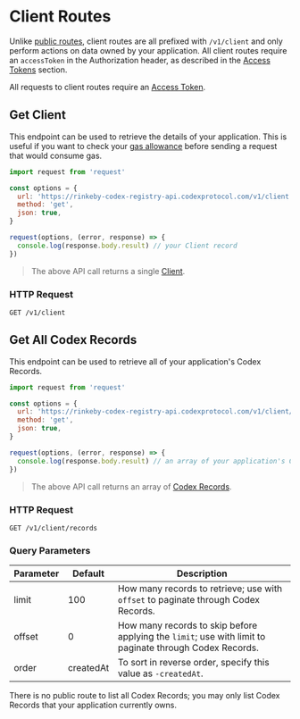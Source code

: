 # Client Routes

Unlike [public routes](#public-routes), client routes are all prefixed with
`/v1/client` and only perform actions on data owned by your application. All
client routes require an `accessToken` in the Authorization header, as described
in the <a href="#access-tokens">Access Tokens</a> section.

<aside class="success">
  All requests to client routes require an <a href="#access-tokens">Access Token</a>.
</aside>


## Get Client

This endpoint can be used to retrieve the details of your application. This is
useful if you want to check your [gas allowance](#gas-allowance) before sending
a request that would consume gas.

```javascript
import request from 'request'

const options = {
  url: 'https://rinkeby-codex-registry-api.codexprotocol.com/v1/client',
  method: 'get',
  json: true,
}

request(options, (error, response) => {
  console.log(response.body.result) // your Client record
})
```

> The above API call returns a single <a href="#client">Client</a>.


### HTTP Request

`GET /v1/client`


## Get All Codex Records

This endpoint can be used to retrieve all of your application's Codex Records.

```javascript
import request from 'request'

const options = {
  url: 'https://rinkeby-codex-registry-api.codexprotocol.com/v1/client/records',
  method: 'get',
  json: true,
}

request(options, (error, response) => {
  console.log(response.body.result) // an array of your application's Codex Records
})
```

> The above API call returns an array of <a href="#codex-record">Codex Records</a>.

### HTTP Request

`GET /v1/client/records`

### Query Parameters

Parameter    | Default   | Description
------------ | --------- | -----------
limit        | 100       | How many records to retrieve; use with `offset` to paginate through Codex Records.
offset       | 0         | How many records to skip before applying the `limit`; use with limit to paginate through Codex Records.
order        | createdAt | To sort in reverse order, specify this value as `-createdAt`.

<aside class="notice">
  There is no public route to list all Codex Records; you may only list Codex
  Records that your application currently owns.
</aside>
